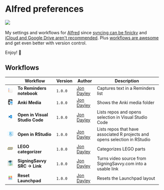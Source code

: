 # Alfred preferences

![](https://img.shields.io/github/v/release/cadnza/Alfred.alfredpreferences)

My settings and workflows for [Alfred](https://www.alfredapp.com/) since [syncing can be finicky](https://www.alfredapp.com/help/advanced/sync/#second-mac) and [iCloud and Google Drive aren't recommended](https://www.alfredapp.com/help/advanced/sync/#services). Plus [workflows are awesome](https://www.alfredapp.com/workflows/) and get even better with version control.

Enjoy! 🎩

## Workflows

| | Workflow | Version | Author | Description |
|-|-|-|-|-|
| <img src="readmeImages/99F9A8CC-8E78-418D-8108-C2723ECAE99D.png" width="100"></img> | **To Reminders notebook** | `1.0.0` | [Jon Dayley](https://https://github.com/cadnza) | Captures text in a Reminders list |
| <img src="readmeImages/47D24EAD-98F5-4AD0-8CBF-5B58A1758140.png" width="100"></img> | **Anki Media** | `1.0.0` | [Jon Dayley](https://https://github.com/cadnza) | Shows the Anki media folder |
| <img src="readmeImages/05BFBD72-79F5-4B01-90FF-A131C1917430.png" width="100"></img> | **Open in Visual Studio Code** | `1.0.0` | [Jon Dayley](https://https://github.com/cadnza) | Lists repos and opens selection in Visual Studio Code |
| <img src="readmeImages/9CEF911B-3976-4799-BDCA-2157C9E37F87.png" width="100"></img> | **Open in RStudio** | `1.0.0` | [Jon Dayley](https://https://github.com/cadnza) | Lists repos that have associated R projects and opens selection in RStudio |
| <img src="readmeImages/66706C57-B1E3-4B91-A0CB-D0F52DC56E77.png" width="100"></img> | **LEGO categorizer** | `1.0.0` | [Jon Dayley](https://https://github.com/cadnza) | Categorizes LEGO parts |
| <img src="readmeImages/724502A3-E692-4614-A182-BF8F31D61998.png" width="100"></img> | **SigningSavvy SRC → Link** | `1.0.0` | [Jon Dayley](https://https://github.com/cadnza) | Turns video source from SigningSavvy.com into a usable link |
| <img src="readmeImages/BDE1F5A2-33A7-47FD-BB44-76B55DC664D1.png" width="100"></img> | **Reset Launchpad** | `1.0.0` | [Jon Dayley](https://https://github.com/cadnza) | Resets the Launchpad layout |
